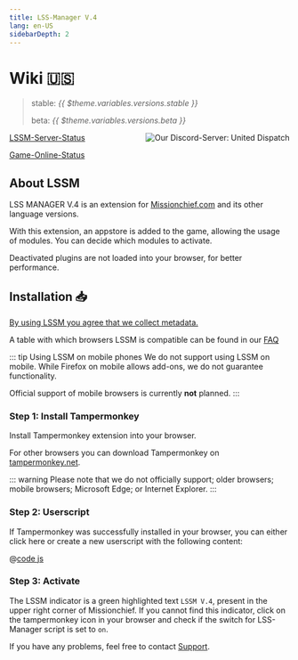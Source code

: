 ```yaml
---
title: LSS-Manager V.4
lang: en-US
sidebarDepth: 2
---
```


# Wiki 🇺🇸 <Badge :text="'v' + $theme.variables.versions.short"/>

> stable: <i>{{ $theme.variables.versions.stable }}</i>
> 
> beta: <i>{{ $theme.variables.versions.beta }}</i>

<discord style="float: right;"><img src="https://discord.com/api/guilds/254167535446917120/embed.png?style=banner1" alt="Our Discord-Server: United Dispatch" data-prevent-zooming></discord>

[LSSM-Server-Status](https://status.lss-manager.de)

[Game-Online-Status](https://stats.uptimerobot.com/OEKDJSpmvK)

<!-- Do NOT edit anything above this line! Any edits will be removed as content is auto generated! -->

## About LSSM

LSS MANAGER V.4 is an extension for [Missionchief.com](https://www.missionchief.com) and its other language versions.

With this extension, an appstore is added to the game, allowing the usage of modules. You can decide which modules to activate.

Deactivated plugins are not loaded into your browser, for better performance.


## Installation 📥
[By using LSSM you agree that we collect metadata.](metadata.md)

A table with which browsers LSSM is compatible can be found in our [FAQ](faq.md)

::: tip Using LSSM on mobile phones
We do not support using LSSM on mobile. While Firefox on mobile allows add-ons, we do not guarantee functionality.

Official support of mobile browsers is currently **not** planned.
:::

### Step 1: Install Tampermonkey
Install Tampermonkey extension into your browser.

<tampermonkey-download-table/>

For other browsers you can download Tampermonkey on [tampermonkey.net](https://www.tampermonkey.net/).

::: warning
Please note that we do not officially support; older browsers; mobile browsers; Microsoft Edge; or Internet Explorer.
:::

### Step 2: Userscript
If Tampermonkey was successfully installed in your browser, you can either click <a :href="$theme.variables.server + 'lssm-v4.user.js'" target="_blank">here</a> or create a new userscript with the following content:

@[code js](@userscript)

### Step 3: Activate
The LSSM indicator is a green highlighted text `LSSM V.4`, present in the upper right corner of Missionchief.
If you cannot find this indicator, click on the tampermonkey icon in your browser and check if the switch for LSS-Manager script is set to `on`.

If you have any problems, feel free to contact [Support](support.md).
